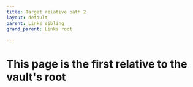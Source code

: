 ```yaml
---
title: Target relative path 2
layout: default
parent: Links sibling
grand_parent: Links root

---
```


# This page is the first relative to the vault's root
